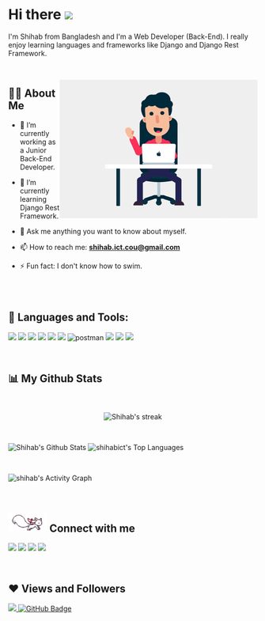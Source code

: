 # Hi there <img src="https://user-images.githubusercontent.com/42378118/110234147-e3259600-7f4e-11eb-95be-0c4047144dea.gif" width="30">

<p>
	I'm Shihab from Bangladesh and I'm a Web Developer (Back-End). I really enjoy learning languages and frameworks like Django and Django Rest Framework.
<p>
<br>

<p>
<img align="right" alt="GIF" src="https://github.com/ShihabAhmed09/ShihabAhmed09/blob/main/code.gif?raw=true" width="400" height="280"/>

## 🙋‍♂️ About Me

- 🔭 I’m currently working as a Junior Back-End Developer.

- 🌱 I’m currently learning Django Rest Framework.

- 💬 Ask me anything you want to know about myself.

- 📫 How to reach me: **shihab.ict.cou@gmail.com**

- ⚡ Fun fact: I don't know how to swim.
<p>
<br><br>
	
## 🚀 Languages and Tools:

<p align="left"> 
   	<img src="https://img.icons8.com/color/48/000000/python.png"/>
	<img src="https://img.icons8.com/color/48/000000/django.png"/>
	<img src="https://img.icons8.com/color/48/000000/c-plus-plus-logo.png"/>
	<img src="https://img.icons8.com/color/48/000000/java-coffee-cup-logo--v1.png"/>
	<img src="https://img.icons8.com/color/48/000000/git.png"/>
	<img src="https://img.icons8.com/fluent/50/000000/mysql-logo.png"/>
	<img src="https://www.vectorlogo.zone/logos/getpostman/getpostman-icon.svg" alt="postman" width="45" height="45"/>
	<img src="https://img.icons8.com/color/48/000000/html-5--v1.png"/>
	<img src="https://img.icons8.com/color/48/000000/css3.png"/>
	<img src="https://img.icons8.com/color/48/000000/bootstrap.png"/>
</p>
<br>
	
## 📊 My Github Stats

<br>
<p align="center">
	<img title="🔥 Get streak stats for your profile at git.io/streak-stats" alt="Shihab's streak" src="https://github-readme-streak-stats.herokuapp.com/?user=ShihabAhmed09&theme=black-ice&hide_border=true&stroke=0000&background=060A0CD0"/>
</p>
<br>

<p>
	<img alt="Shihab's Github Stats" src="https://github-readme-stats.vercel.app/api?username=ShihabAhmed09&show_icons=true&count_private=true&theme=react&hide_border=true&bg_color=0D1117"/>
	<img alt="shihabict's Top Languages" src="https://github-readme-stats.vercel.app/api/top-langs/?username=ShihabAhmed09&langs_count=8&count_private=true&layout=compact&theme=react&hide_border=true&bg_color=0D1117"/>
</p>
<br>

<p>		
	<img alt="shihab's Activity Graph" src="https://activity-graph.herokuapp.com/graph?username=ShihabAhmed09&bg_color=0D1117&color=5BCDEC&line=5BCDEC&point=FFFFFF&hide_border=true"/>
</p> 
<br>

	
## <img height="40" src="https://github.com/ShihabAhmed09/ShihabAhmed09/blob/main/kyubey.gif"/> Connect with me
<p align="left">
	<a href = "https://linkedin.com/in/shihab-ahmed-7861b5138/"><img src="https://img.icons8.com/fluent/48/000000/linkedin.png"/></a>
	<a href = "https://twitter.com/im_Shihab_Ahmed/"><img src="https://img.icons8.com/fluent/48/000000/twitter.png"/></a>
	<a href = "https://www.instagram.com/shihab_ahmed09/"><img src="https://img.icons8.com/fluent/48/000000/instagram-new.png"/></a>
	<a href = "https://www.facebook.com/ShihabAhmedApu/"><img src="https://img.icons8.com/color/48/000000/facebook.png"/></a>
</p>
<br>
	
## ❤ Views and Followers

<a href="https://github.com/ShihabAhmed09/github-profile-views-counter" class="me-2">
    <img src="https://komarev.com/ghpvc/?username=ShihabAhmed09">
</a>
<a href="https://github.com/ShihabAhmed09?tab=followers"><img src="https://img.shields.io/github/followers/ShihabAhmed09?label=Followers&style=social" alt="GitHub Badge"></a>
